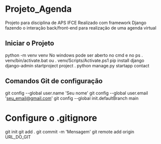 # Projeto_Agenda
Projeto para disciplina de APS IFCE
Realizado com framework Django fazendo o interação back/front-end para realização de uma agenda virtual

## Iniciar o Projeto
python -m venv venv
No windows pode ser aberto no cmd e no ps
. venv/bin/activate.bat ou . venv/Scripts/Activate.ps1
pip install django
django-admin startproject project .
python manage.py startapp contact
## Comandos Git de configuração
git config --global user.name 'Seu nome'
git config --global user.email 'seu_email@gmail.com'
git config --global init.defaultBranch main
# Configure o .gitignore
git init
git add .
git commit -m 'Mensagem'
git remote add origin URL_DO_GIT
